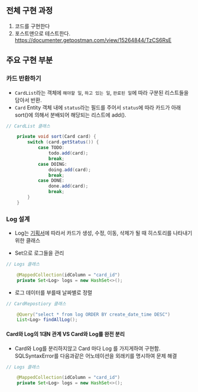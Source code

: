 ## 전체 구현 과정

1. 코드를 구현한다
2. 포스트맨으로 테스트한다. https://documenter.getpostman.com/view/15264844/TzCS6RsE


## 주요 구현 부분

### 카드 반환하기

- `CardList`라는 객체에 `해야할 일`, `하고 있는 일`, `완료된 일`에 따라 구분된 리스트들을 담아서 반환.
- `Card` Entity 객체 내에 `status`라는 필드를 주어서 `status`에 따라 카드가 아래 sort()에 의해서 분배되어 해당되는 리스트에 add().

```java
// CardList 클래스

    private void sort(Card card) {
        switch (card.getStatus()) {
            case TODO:
                todo.add(card);
                break;
            case DOING:
                doing.add(card);
                break;
            case DONE:
                done.add(card);
                break;
        }
    }
```

### Log 설계

- Log는 [기획서](https://www.figma.com/proto/vYGeE8xND8ZRkesKHLIc1b/iOS_%ED%88%AC%EB%91%90%EB%A6%AC%EC%8A%A4%ED%8A%B8?node-id=94:445&scaling=contain&page-id=94:414)에 따라서 카드가 생성, 수정, 이동, 삭제가 될 때 히스토리를 나타내기 위한 클래스

- Set으로 로그들을 관리
```java
// Logs 클래스

    @MappedCollection(idColumn = "card_id")
    private Set<Log> logs = new HashSet<>();
```
- 로그 데이터를 부를때 날짜별로 정렬
```java
// CardRepostiory 클래스

    @Query("select * from log ORDER BY create_date_time DESC")
    List<Log> findAllLog();
```

#### Card와 Log의 1대N 관계 VS  Card와 Log를 완전 분리

- Card와 Log를 분리하지않고 Card 마다 Log 를 가지게하여 구현함. SQLSyntaxError를 다음과같은 어노테이션을 외래키를 명시하여 문제 해결
```java
// Logs 클래스

    @MappedCollection(idColumn = "card_id")
    private Set<Log> logs = new HashSet<>();
```
